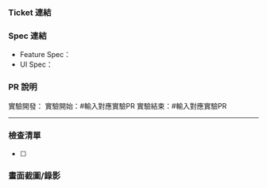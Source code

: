 ### Ticket 連結

### Spec 連結

- Feature Spec：
- UI Spec：

### PR 說明

實驗開發：
實驗開始：#輸入對應實驗PR
實驗結束：#輸入對應實驗PR

---

### 檢查清單

- [ ] 

### 畫面截圖/錄影

